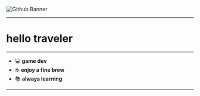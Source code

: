 ![Github Banner](coding.gif)

<hr>

<h1 align="left">hello traveler</h1>

---

- 💻 **game dev**
- ☕️ **enjoy a fine brew**
- 📚 **always learning**

---
